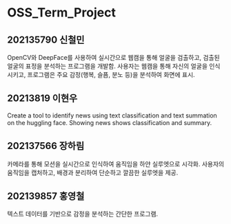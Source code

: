 # OSS_Term_Project

## 202135790 신철민

OpenCV와 DeepFace를 사용하여 실시간으로 웹캠을 통해 얼굴을 검출하고, 검출된 얼굴의 표정을 분석하는 프로그램을 개발함. 사용자는 웹캠을 통해 자신의 얼굴을 인식시키고, 프로그램은 주요 감정(행복, 슬픔, 분노 등)을 분석하여 화면에 표시.

## 20213819 이현우

Create a tool to identify news using text classification and text summation on the huggling face. Showing news shows classification and summary.

## 202137566 장하림

카메라를 통해 모션을 실시간으로 인식하여 움직임을 하얀 실루엣으로 시각화. 사용자의 움직임을 캡처하고, 배경과 분리하여 단순하고 깔끔한 실루엣을 제공.

## 202139857 홍영철

텍스트 데이터를 기반으로 감정을 분석하는 간단한 프로그램.
